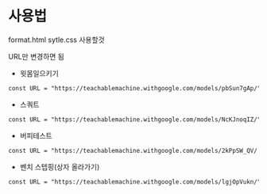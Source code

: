 # 사용법

format.html
sytle.css
사용할것

URL만 변경하면 됨

- 윗몸일으키기

```html
const URL = "https://teachablemachine.withgoogle.com/models/pbSun7gAp/";
```

- 스쿼트

```html
const URL = "https://teachablemachine.withgoogle.com/models/NcKJnoqIZ/";
```

- 버피테스트

```html
const URL = "https://teachablemachine.withgoogle.com/models/2kPpSW_QV/
```

- 벤치 스텝핑(상자 올라가기)

```html
const URL = "https://teachablemachine.withgoogle.com/models/lgjOpVukn/";
```
